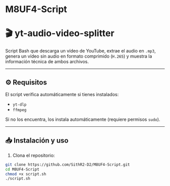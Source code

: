 # M8UF4-Script
# 🎬 yt-audio-video-splitter

Script Bash que descarga un vídeo de YouTube, extrae el audio en `.mp3`, genera un vídeo sin audio en formato comprimido (`H.265`) y muestra la información técnica de ambos archivos.

---

## ⚙️ Requisitos

El script verifica automáticamente si tienes instalados:

- `yt-dlp`
- `ffmpeg`

Si no los encuentra, los instala automáticamente (requiere permisos `sudo`).

---

## 📥 Instalación y uso

1. Clona el repositorio:

```bash
git clone https://github.com/SithR2-D2/M8UF4-Script.git
cd M8UF4-Script
chmod +x script.sh
./script.sh
